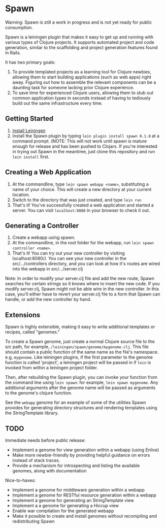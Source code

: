 Spawn
=====

Warning: Spawn is still a work in progress and is not yet ready for public consumption.

Spawn is a leiningen plugin that makes it easy to get up and running with various types of Clojure projects. It supports automated project and code generation, similar to the scaffolding and project generation features found in Rails.

It has two primary goals:

1. To provide templated projects as a learning tool for Clojure newbies, allowing them to start building applications (such as web apps) right away. Figuring out how to assemble the relevant components can be a daunting task for someone lacking prior Clojure experience. 
2. To save time for experienced Clojure users, allowing them to stub out common application types in seconds instead of having to tediously build out the same infrastructure every time.

Getting Started
---------------
1. [Install Leiningen](https://github.com/technomancy/leiningen)
2. Install the Spawn plugin by typing `lein plugin install spawn 0.1.0` at a command prompt. (NOTE: This will not work until spawn is mature enough for release and has been pushed to Clojars. If you're interested in trying out Spawn in the meantime, just clone this repository and run `lein install` first.

Creating a Web Application
--------------------------
1. At the commandline, type `lein spawn webapp <name>`, substituting a name of your choice. This will create a new directory at your current location.
2. Switch to the directory that was just created, and type `lein run`
3. That's it! You've successfully created a web application and started a server. You can visit `localhost:8080` in your browser to check it out.

Generating a Controller
-----------------------

1. Create a webapp using spawn.
2. At the commandline, in the root folder for the webapp, run `lein spawn controller <name>`.
3. That's it! You can try out your new controller by visiting localhost:8080/<name>/. You can see your new controller in the src/.../controllers directory, and you can look at how it's routes are wired into the webapp in src/.../server.clj

Note: In order to modify your server.clj file and add the new route, Spawn searches for certain strings so it knows where to insert the new code. If you modify server.clj, Spawn might not be able wire in the new controller. In this case, you'll either have to revert your server.clj file to a form that Spawn can handle, or add the new controller by hand.

Extensions
----------
Spawn is highly extensible, making it easy to write additional templates or recipes, called "genomes." 

To create a Spawn genome, just create a normal Clojure source file to the src path, for example, `/leiningen/spawn/genome/mygenome.clj`. This file should contain a public function of the same name as the file's namespace. e.g, `mygenome`. Like leiningen plugins, if the first parameter to the genome function is called 'project', a leiningen project will be passed in if `lein` is invoked from within a leiningen project folder.

Then, after rebuilding the Spawn plugin, you can invoke your function from the command line using `lein spawn`: for example, `lein spawn mygenome`. Any additional arguments after the genome name will be passed as arguments to the genome's clojure function.

See the `webapp` genome for an example of some of the utilities Spawn provides for generating directory structures and rendering templates using the StringTemplate library.
  
TODO
----

Immediate needs before public release:

* Implement a genome for view generation within a webapp (using Enlive)
* Make more newbie-friendly by providing helpful guidance on errors instead of stack traces.
* Provide a mechanism for introspecting and listing the available genomes, along with documentation

Nice-to-haves:

* Implement a genome for middleware generation within a webapp
* Implement a genome for RESTful resource generation within a webapp
* Implement a genome for generating an StringTemplate view
* Implement a a genome for generating a Hiccup view
* Enable war compilation for the generated webapp
* Make it possible to create and install genomes without recompiling and redistributing Spawn

